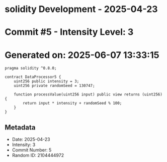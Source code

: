 ﻿# solidity Development - 2025-04-23
# Commit #5 - Intensity Level: 3
# Generated on: 2025-06-07 13:33:15
```solidity
pragma solidity ^0.8.0;

contract DataProcessor5 {
    uint256 public intensity = 3;
    uint256 private randomSeed = 130747;

    function processValue(uint256 input) public view returns (uint256) {
        return input * intensity + randomSeed % 100;
    }
}
```
## Metadata
- Date: 2025-04-23
- Intensity: 3
- Commit Number: 5
- Random ID: 2104444972
